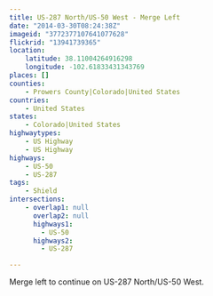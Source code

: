 ```yaml
---
title: US-287 North/US-50 West - Merge Left
date: "2014-03-30T08:24:38Z"
imageid: "3772377107641077628"
flickrid: "13941739365"
location:
    latitude: 38.11004264916298
    longitude: -102.61833431343769
places: []
counties:
    - Prowers County|Colorado|United States
countries:
    - United States
states:
    - Colorado|United States
highwaytypes:
    - US Highway
    - US Highway
highways:
    - US-50
    - US-287
tags:
    - Shield
intersections:
    - overlap1: null
      overlap2: null
      highways1:
        - US-50
      highways2:
        - US-287

---
```

Merge left to continue on US-287 North/US-50 West.
